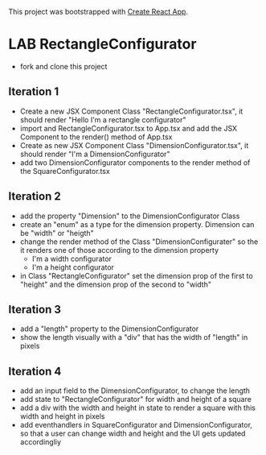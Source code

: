 This project was bootstrapped with [Create React App](https://github.com/facebook/create-react-app).

# LAB RectangleConfigurator
 - fork and clone this project

## Iteration 1
- Create a new JSX Component Class "RectangleConfigurator.tsx", it should render "Hello I'm a rectangle configurator"
- import and RectangleConfigurator.tsx to App.tsx and add the JSX Component to the render() method of App.tsx
- Create as new JSX Component Class "DimensionConfigurator.tsx", it should render "I'm a DimensionConfigurator"
- add two DimensionConfigurator components to the render method of the SquareConfigurator.tsx

## Iteration 2
- add the property "Dimension" to the DimensionConfigurator Class
- create an "enum" as a type for the dimension property. Dimension can be "width" or "heigth"
- change the render method of the Class "DimensionConfigurater" so the it renders one of those according to the dimension property
  - I'm a width configurator
  - I'm a height configurator
- in Class "RectangleConfigurator" set the dimension prop of the first to "height" and the dimension prop of the second to "width"

## Iteration 3
- add a "length" property to the DimensionConfigurator
- show the length visually with a "div" that has the width of "length" in pixels

## Iteration 4
- add an input field to the DimensionConfigurator, to change the length
- add state to "RectangleConfigurator" for width and height of a square
- add a div with the width and height in state to render a square with this width and height in pixels
- add eventhandlers in SquareConfigurator and DimensionConfigurator, so that a user can change width and height and the UI gets updated accordingliy
